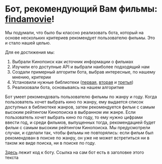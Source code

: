 # Бот, рекомендующий Вам фильмы: [findamovie](https://t.me/kinopoiskmovies_bot)! #

Мы подумали, что было бы классно реализовать бота, который на основе нескольких критериев рекомендует пользователю фильмы. Это и стало нашей целью.

Для ее достижения мы:
  1. Выбрали Кинопоиск как источник информации о фильмах
  2. Изучили его доступные API и выбрали наиболее подходящий нам
  3. Создали примерный алгоритм бота, выбрав интересные, по нашему мнению, критерии
  4. Установили нужные библиотеки ([первая](https://pypi.org/project/requests/), [вторая](https://pypi.org/project/pyTelegramBotAPI/) и [третья](https://pypi.org/project/kinopoisk-api-unofficial-client/))
  5. Реализовали бота, основываясь на нашем алгоритме

Бот умеет рекомендовать пользователю фильмы по жанру и году. Когда пользователь хочет выбрать кино по жанру, ему выдается список доступных в библиотеке жанров, затем рекомендуется фильм с самым высоким рейтингом Кинопоиска в выбранном им жанре. Если пользователь хочет выбрать кино по году, то ему нужно цифрами ввести год, и среди фильмов, выпущенных тогда, рекомендацией будет фильм с самым высоким рейтингом Кинопоиска. Мы предусмотрели случаи, и сделали так, чтобы фильмы не повторялись: если фильм был рекомендован в поиске по жанру, он уже не может встретиться ни в таком же виде поиска, ни в поиске по году.

[Здесь]() лежит код к боту. Ссылка на сам бот есть в заголовке этого текста
